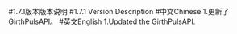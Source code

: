 #1.7.1版本版本说明 
#1.7.1 Version Description
#中文Chinese
1.更新了GirthPulsAPI。
#英文English
1.Updated the GirthPulsAPI.